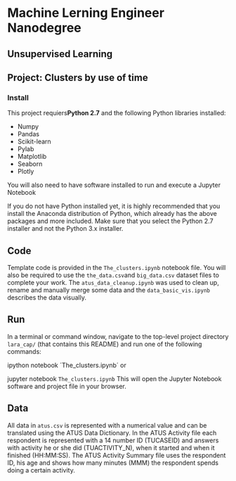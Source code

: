 # Machine Lerning Engineer Nanodegree
## Unsupervised Learning

## Project: Clusters by use of time
 
### Install
This project requiers**Python 2.7** and the following Python libraries installed:
* Numpy
* Pandas
* Scikit-learn
* Pylab
* Matplotlib
* Seaborn
* Plotly

You will also need to have software installed to run and execute a Jupyter Notebook

If you do not have Python installed yet, it is highly recommended that you install the Anaconda distribution of Python, which already has the above packages and more included. Make sure that you select the Python 2.7 installer and not the Python 3.x installer.

## Code
Template code is provided in the `The_clusters.ipynb` notebook file. You will also be required to use the `the_data.csv`and `big_data.csv` dataset files to complete your work. The `atus_data_cleanup.ipynb` was used to clean up, rename and manually merge some data and the `data_basic_vis.ipynb` describes the data visually. 

## Run
In a terminal or command window, navigate to the top-level project directory `lara_cap/` (that contains this README) and run one of the following commands:

ipython notebook ´The_clusters.ipynb´
or

jupyter notebook `The_clusters.ipynb`
This will open the Jupyter Notebook software and project file in your browser.


## Data
All data in `atus.csv` is represented with a numerical value and can be translated using the ATUS Data Dictionary. In the ATUS Activity file each respondent is represented with a 14 number ID (TUCASEID) and answers with activity he or she did (TUACTIVITY_N), when it started and when it finished (HH:MM:SS). The ATUS Activity Summary file uses the respondent ID, his age and shows how many minutes (MMM) the respondent spends doing a certain activity.

